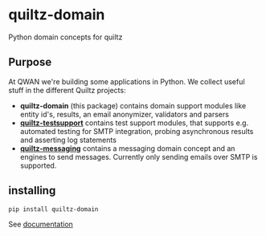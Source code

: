 # quiltz-domain

Python domain concepts for quiltz

## Purpose

At QWAN we're building some applications in Python. We collect useful stuff in
the different Quiltz projects:

* **quiltz-domain** (this package) contains domain support modules like entity
  id's, results, an email anonymizer, validators and parsers
* [**quiltz-testsupport**](https://github.com/qwaneu/quiltz-testsupport) contains test support modules, that supports e.g. automated testing for SMTP integration, probing asynchronous results and
  asserting log statements
* [**quiltz-messaging**](https://github.com/qwaneu/quiltz-messaging) contains a
  messaging domain concept and an engines to send messages. Currently only
  sending emails over SMTP is supported.

## installing 

```bash
pip install quiltz-domain
```

See [documentation](doc/index.md)
